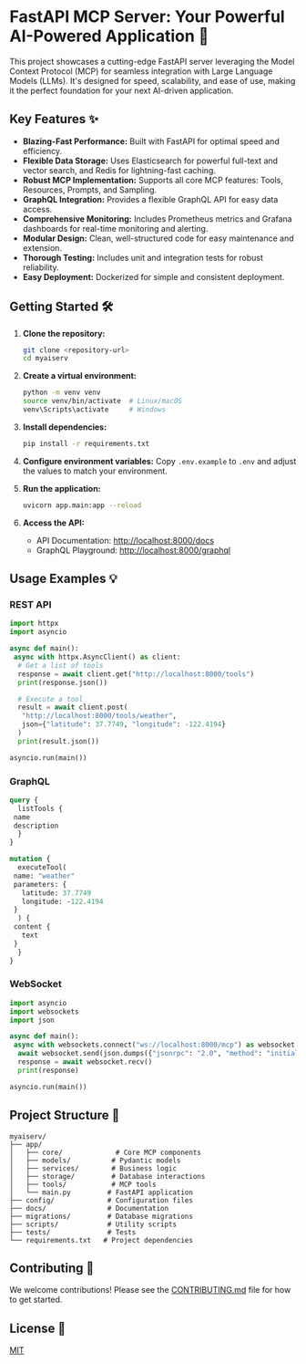 # FastAPI MCP Server: Your Powerful AI-Powered Application 🚀

This project showcases a cutting-edge FastAPI server leveraging the Model Context Protocol (MCP) for seamless integration with Large Language Models (LLMs).  It's designed for speed, scalability, and ease of use, making it the perfect foundation for your next AI-driven application.

## Key Features ✨

- **Blazing-Fast Performance:** Built with FastAPI for optimal speed and efficiency.
- **Flexible Data Storage:** Uses Elasticsearch for powerful full-text and vector search, and Redis for lightning-fast caching.
- **Robust MCP Implementation:**  Supports all core MCP features: Tools, Resources, Prompts, and Sampling.
- **GraphQL Integration:**  Provides a flexible GraphQL API for easy data access.
- **Comprehensive Monitoring:**  Includes Prometheus metrics and Grafana dashboards for real-time monitoring and alerting.
- **Modular Design:**  Clean, well-structured code for easy maintenance and extension.
- **Thorough Testing:**  Includes unit and integration tests for robust reliability.
- **Easy Deployment:**  Dockerized for simple and consistent deployment.

## Getting Started 🛠️

1. **Clone the repository:**

   ```bash
   git clone <repository-url>
   cd myaiserv
   ```

2. **Create a virtual environment:**

   ```bash
   python -m venv venv
   source venv/bin/activate  # Linux/macOS
   venv\Scripts\activate     # Windows
   ```

3. **Install dependencies:**

   ```bash
   pip install -r requirements.txt
   ```

4. **Configure environment variables:**  Copy `.env.example` to `.env` and adjust the values to match your environment.
5. **Run the application:**

   ```bash
   uvicorn app.main:app --reload
   ```

6. **Access the API:**
   - API Documentation: [http://localhost:8000/docs](http://localhost:8000/docs)
   - GraphQL Playground: [http://localhost:8000/graphql](http://localhost:8000/graphql)

## Usage Examples 💡

### REST API

```python
import httpx
import asyncio

async def main():
 async with httpx.AsyncClient() as client:
  # Get a list of tools
  response = await client.get("http://localhost:8000/tools")
  print(response.json())

  # Execute a tool
  result = await client.post(
   "http://localhost:8000/tools/weather",
   json={"latitude": 37.7749, "longitude": -122.4194}
  )
  print(result.json())

asyncio.run(main())
```

### GraphQL

```graphql
query {
  listTools {
 name
 description
  }
}

mutation {
  executeTool(
 name: "weather"
 parameters: {
   latitude: 37.7749
   longitude: -122.4194
 }
  ) {
 content {
   text
 }
  }
}
```

### WebSocket

```python
import asyncio
import websockets
import json

async def main():
 async with websockets.connect("ws://localhost:8000/mcp") as websocket:
  await websocket.send(json.dumps({"jsonrpc": "2.0", "method": "initialize"}))
  response = await websocket.recv()
  print(response)

asyncio.run(main())
```

## Project Structure 📁

```
myaiserv/
├── app/
│   ├── core/             # Core MCP components
│   ├── models/          # Pydantic models
│   ├── services/        # Business logic
│   ├── storage/         # Database interactions
│   ├── tools/           # MCP tools
│   └── main.py         # FastAPI application
├── config/             # Configuration files
├── docs/               # Documentation
├── migrations/         # Database migrations
├── scripts/            # Utility scripts
├── tests/              # Tests
└── requirements.txt   # Project dependencies
```

## Contributing 🤝

We welcome contributions! Please see the [CONTRIBUTING.md](CONTRIBUTING.md) file for how to get started.

## License 📄

[MIT](LICENSE)
